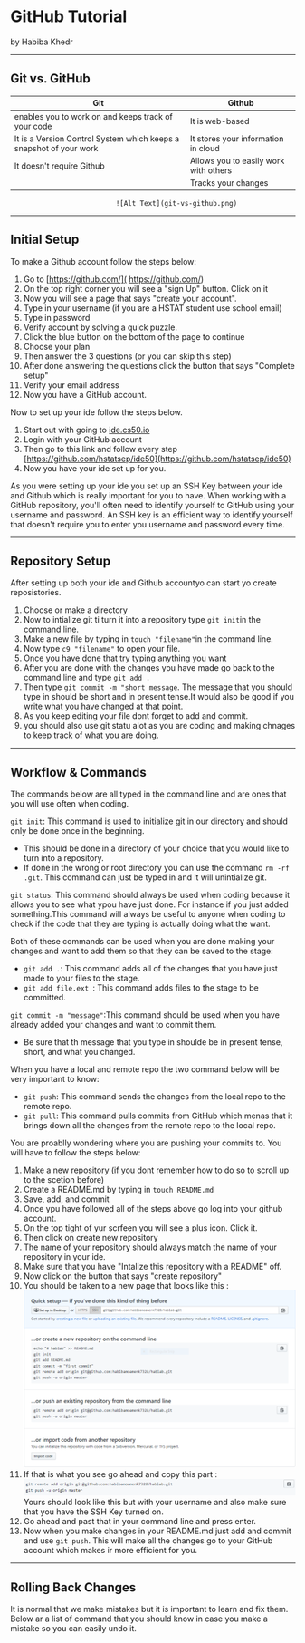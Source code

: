 # GitHub Tutorial

by Habiba Khedr

---
## Git vs. GitHub

| Git | Github |
| --- | --- |
| enables you to work on and keeps track of your code | It is web-based |
| It is a Version Control System which keeps a snapshot of your work  | It stores your information in cloud |
| It doesn't require Github | Allows you to easily work with others |
|  | Tracks your changes |

                              ![Alt Text](git-vs-github.png)

 
 
 



---
## Initial Setup
To make a Github account follow the steps below:
1. Go to [https://github.com/]( https://github.com/)
2. On the top right corner you will see a "sign Up" button. Click on it 
3. Now you will see a page  that says "create your account". 
4. Type in your username (if you are a HSTAT student use school email)
5. Type in password
6. Verify account by solving a quick puzzle.
7. Click the blue button on the bottom of the page to continue
8. Choose your plan
9. Then answer the 3 questions (or you can skip this step)
10. After done answering the questions click the button that says "Complete setup"
11. Verify your email address
12. Now you have a GitHub account.

Now to set up your ide follow the steps below.
1. Start out with going to [ide.cs50.io](ide.cs50.io)
2. Login with your GitHub account 
3. Then go to this link and follow every step [https://github.com/hstatsep/ide50](https://github.com/hstatsep/ide50)
4. Now you have your ide set up for you.

As you were setting up your ide you set up an SSH Key between your ide and Github which is really important for you to have. When working with a GitHub repository, you'll often need to identify yourself to GitHub using your username and password. An SSH key is an efficient way to identify yourself that doesn't require you to enter you username and password every time.


---
## Repository Setup
After setting up both your ide and Github accountyo can start yo create reposistories.
1. Choose or make a directory
2. Now to intialize git ti turn it into a repository type `git init`in the command line.
3. Make a new file by typing in `touch "filename"`in the command line.
4. Now type `c9 "filename"` to open your file.
5. Once you have done that try typing anything you want
6. After you are done with the changes you have made go back to the command line and type `git add .`
7. Then type `git commit -m "short message`. The message that you should type in should be short and in present tense.It would also be good if you write what you have changed at that point.
8. As you keep editing your file dont forget to add and commit.
9. you should also use git statu alot as you are coding and making chnages to keep track of what you are doing.


---
## Workflow & Commands
The commands below are all typed in the command line and are ones that you will use often when coding.

`git init`: This command is used to initialize git in our directory and should only be done once in the beginning.
* This should be done in a directory of your choice that you would like to turn into a repository.
* If done in the wrong or root directory you can use the command `rm -rf .git`. This command can just be typed in and it will unintialize git.

`git status`: This command should always be used when coding because it allows you to see what ypou have just done. For instance if you just added something.This command will always be useful to anyone when coding to check if the code that they are typing is actually doing what the want.
 
Both of these commands can be used when you are done making your changes and want to add them so that they can be saved to the stage:
* `git add .`: This command adds all of the changes that you have just made to your files to the stage.
* `git add file.ext `: This command adds files to the stage to be committed.

`git commit -m "message"`:This command should be used when you have already added your changes and want to commit them.
* Be sure that th message that you type in shoulde be in present tense, short, and what you changed.

When you have a local and remote repo the two command below will be very important to know:
* `git push`: This command sends the changes from the local repo to the remote repo.
* `git pull`: This command pulls commits from GitHub which menas that it brings down all the changes from the remote repo to the local repo.

You are proablly wondering where you are pushing your commits to. You will have to follow the steps below:
1. Make a new repository (if you dont remember how to do so to scroll up to the scetion before)
2. Create a README.md by typing in `touch README.md`
3. Save, add, and commit
4. Once ypu have followed all of the steps above go log into your github account.
5. On the top tight of yur scrfeen you will see a plus icon. Click it.
6. Then click on create new repository
7. The name of your repository should always match the name of your repository in your ide.
8. Make sure that you have "Intalize this repository with a README" off.
9. Now click on the button that says "create repository" 
10. You should be taken to a new page that looks like this :
     ![Alt Text](code.PNG)
11. If that is what you see go ahead and copy this part :
    ![Alt Text](git-push.PNG)
Yours should look like this but with your username and also make sure that you have the SSH Key turned on.
12. Go ahead and past that in your command line and press enter.
13. Now when you make changes in your README.md just add and commit and use `git push`. This will make all the changes go to your GitHub account which makes ir more efficient for you.



---
## Rolling Back Changes

It is normal that we make mistakes but it is important to learn and fix them. Below ar a list of command that you should know in case you make a mistake so you can easily undo it.
